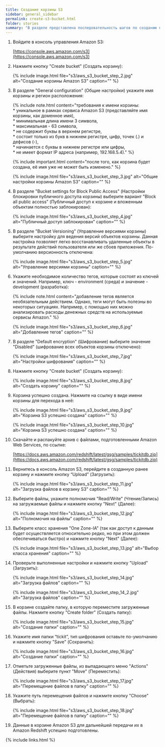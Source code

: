```yaml
---
title: Создание корзины S3
sidebar: general_sidebar
permalink: create-s3-bucket.html
folder: stories
summary: "В разделе представлена последовательность шагов по созданию корзины (bucket) Amazon S3, которая будет использована в качестве источника для хранилища данных на Amazon Redshift."
---
```


1. Войдите в консоль управления Amazon S3:

    [https://console.aws.amazon.com/s3](https://console.aws.amazon.com/s3)

2. Нажмите кнопку "Create bucket" (Создать корзину):

    {% include image.html file="s3/aws_s3_bucket_step_2.jpg" alt="Создание корзины Amazon S3" caption="" %}

3. В разделе "General configuration" (Общие настройки) укажите имя корзины и регион расположения:

    {% include note.html content="требования к имени корзины: <br/> * уникальное в рамках сервиса Amazon S3 (представляйте имя корзины, как доменное имя),<br/> * минимальная длина имени 3 символа, <br/> * максимальная - 63 символа, <br/> * не содержит буквы в верхнем регистре, <br/> * состоит только из букв в нижнем регистре, цифр, точек (.) и дефисов (-), <br/> * начинается с буквы в нижнем регистре или цифры, <br/> * не имеет формат IP адреса (например, 192.168.5.4)." %}

    {% include important.html content="после того, как корзина будет создана, её имя уже не может быть изменено." %}

    {% include image.html file="s3/aws_s3_bucket_step_3.jpg" alt="Общие настройки корзины Amazon S3" caption="" %}

4. В разделе "Bucket settings for Block Public Access" (Настройки блокировки публичного доступа корзины) выберите вариант "Block all public access" (Публичный доступ к корзине и вложенным объектам полностью заблокирован):

    {% include image.html file="s3/aws_s3_bucket_step_4.jpg" alt="Публичный доступ заблокирован" caption="" %}

5. В разделе "Bucket Versioning" (Управление версиями корзины) выберите настройку для ведения версий объектов корзины. Данная настройка позволяет легко восстанавливать удаленные объекты в результате действий пользователя или же сбоев приложения. По-умолчанию версионность отключена:

    {% include image.html file="s3/aws_s3_bucket_step_5.jpg" alt="Управление версиями корзины" caption="" %}

6. Укажите необходимое количество тегов, которые состоят из ключей и значений. Например, ключ - environment (среда) и значение - development (разработка):

    {% include note.html content="добавление тегов является необязательным действием. Однако, теги могут быть полезны во некоторых ситуациях. Например, с помощью них можно анализировать расходы денежных средств на используемые сервисы Amazon." %}

    {% include image.html file="s3/aws_s3_bucket_step_6.jpg" alt="Добавление тегов" caption="" %}

7. В разделе "Default encryption" (Шифрование) выберите значение "Disabled" (шифрование всех объектов корзины отключено):

    {% include image.html file="s3/aws_s3_bucket_step_7.jpg" alt="Настройки шифрования" caption="" %}

8. Нажмите кнопку "Create bucket" (Создать корзину):

    {% include image.html file="s3/aws_s3_bucket_step_8.jpg" alt="Создать корзину" caption="" %}

9. Корзина успешно создана. Нажмите на ссылку в виде имени корзины для перехода в неё:

    {% include image.html file="s3/aws_s3_bucket_step_9.jpg" alt="Корзина S3 успешно создана" caption="" %}

    {% include image.html file="s3/aws_s3_bucket_step_10.jpg" alt="Корзина S3 успешно создана" caption="" %}

10. Скачайте и распакуйте архив с файлами, подготовленными Amazon Web Services, по ссылке:

    [https://docs.aws.amazon.com/redshift/latest/gsg/samples/tickitdb.zip](https://docs.aws.amazon.com/redshift/latest/gsg/samples/tickitdb.zip)

11. Вернитесь в консоль Amazon S3, перейдите в созданную ранее корзину и нажмите кнопку “Upload” (Загрузить):

    {% include image.html file="s3/aws_s3_bucket_step_11.jpg" alt="Загрузка файлов в корзину S3" caption="" %}

12. Выберите файлы, укажите полномочия "Read/Write" (Чтение/Запись) на загружаемые файлы и нажмите кнопку "Next" (Далее):

    {% include image.html file="s3/aws_s3_bucket_step_12.jpg" alt="Полномочия на файлы" caption="" %}

13. Выберите класс хранения "One Zone-IA" (так как доступ к данным будет осуществляется относительно редко, но при этом должен обеспечиваться быстро) и нажмите кнопку "Next" (Далее):

    {% include image.html file="s3/aws_s3_bucket_step_13.jpg" alt="Выбор класса хранения" caption="" %}

14. Проверьте выполненные настройки и нажмите кнопку "Upload" (Загрузить):

    {% include image.html file="s3/aws_s3_bucket_step_14.jpg" alt="Загрузка файлов" caption="" %}

    {% include image.html file="s3/aws_s3_bucket_step_14_2.jpg" alt="Загрузка файлов" caption="" %}

15. В корзине создайте папку, в которую переместите загруженные файлы. Нажмите кнопку "Create folder" (Создать папку):

    {% include image.html file="s3/aws_s3_bucket_step_15.jpg" alt="Создание папки" caption="" %}

16. Укажите имя папки “tickit”, тип шифрования оставьте по-умолчанию и нажмите кнопку "Save" (Сохранить):

    {% include image.html file="s3/aws_s3_bucket_step_16.jpg" alt="Создание папки" caption="" %}

17. Отметьте загруженные файлы, из выпадающего меню "Actions" (Действия) выберите пункт "Move" (Переместить):

    {% include image.html file="s3/aws_s3_bucket_step_17.jpg" alt="Перемещение файлов в папку" caption="" %}

18. Укажите путь перемещения файлов и нажмите кнопку "Choose" (Выбрать):

    {% include image.html file="s3/aws_s3_bucket_step_18.jpg" alt="Перемещение файлов в папку" caption="" %}

19. Данные в корзине Amazon S3 для дальнейшей передачи их в Amazon Redshift успешно подготовлены.

{% include links.html %}
